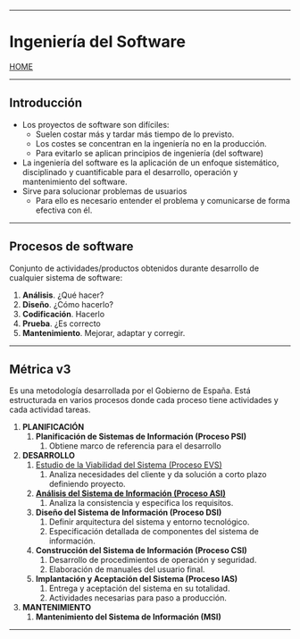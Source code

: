 
---
# Ingeniería del Software

[HOME](../../README.md)

---

## Introducción

- Los proyectos de software son difíciles:
	- Suelen costar más y tardar más tiempo de lo previsto.
	- Los costes se concentran en la ingeniería no en la producción.
	- Para evitarlo se aplican principios de ingeniería (del software)
- La ingeniería del software es la aplicación de un enfoque sistemático, disciplinado y cuantificable para el desarrollo, operación y mantenimiento del software.
- Sirve para solucionar problemas de usuarios
	- Para ello es necesario entender el problema y comunicarse de forma efectiva con él.
---
## Procesos de software
Conjunto de actividades/productos obtenidos durante desarrollo de cualquier sistema de software:
1. **Análisis**. ¿Qué hacer?
2. **Diseño**. ¿Cómo hacerlo?
3. **Codificación**. Hacerlo
4. **Prueba**. ¿Es correcto
5. **Mantenimiento**. Mejorar, adaptar y corregir.

---
## Métrica v3
Es una metodología desarrollada por el Gobierno de España.
Está estructurada en varios procesos donde cada proceso tiene actividades y cada actividad tareas.
1. **PLANIFICACIÓN**
	1. **Planificación de Sistemas de Información (Proceso PSI)**
		1. Obtiene marco de referencia para el desarrollo
2. **DESARROLLO**
	1. [Estudio de la Viabilidad del Sistema (Proceso EVS)](data/EVS.md)
		1. Analiza necesidades del cliente y da solución a corto plazo definiendo proyecto.
	2. [**Análisis del Sistema de Información (Proceso ASI)**](data/ASI.md)
		1. Analiza la consistencia y especifica los requisitos.
	3. **Diseño del Sistema de Información (Proceso DSI)**
		1. Definir arquitectura del sistema y entorno tecnológico.
		2. Especificación detallada de componentes del sistema de información.
	4. **Construcción del Sistema de Información (Proceso CSI)**
		1. Desarrollo de procedimientos de operación y seguridad.
		2. Elaboración de manuales del usuario final.
	5. **Implantación y Aceptación del Sistema  (Proceso IAS)**
		1. Entrega y aceptación del sistema en su totalidad.
		2. Actividades necesarias para paso a producción.
3. **MANTENIMIENTO**
	1. **Mantenimiento del Sistema de Información (MSI)**

---